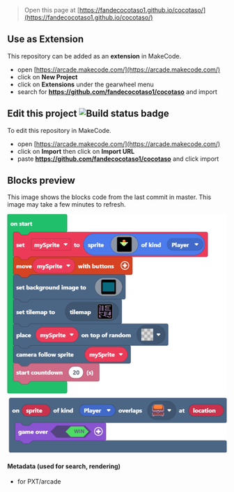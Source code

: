  


> Open this page at [https://fandecocotaso1.github.io/cocotaso/](https://fandecocotaso1.github.io/cocotaso/)

## Use as Extension

This repository can be added as an **extension** in MakeCode.

* open [https://arcade.makecode.com/](https://arcade.makecode.com/)
* click on **New Project**
* click on **Extensions** under the gearwheel menu
* search for **https://github.com/fandecocotaso1/cocotaso** and import

## Edit this project ![Build status badge](https://github.com/fandecocotaso1/cocotaso/workflows/MakeCode/badge.svg)

To edit this repository in MakeCode.

* open [https://arcade.makecode.com/](https://arcade.makecode.com/)
* click on **Import** then click on **Import URL**
* paste **https://github.com/fandecocotaso1/cocotaso** and click import

## Blocks preview

This image shows the blocks code from the last commit in master.
This image may take a few minutes to refresh.

![A rendered view of the blocks](https://github.com/fandecocotaso1/cocotaso/raw/master/.github/makecode/blocks.png)

#### Metadata (used for search, rendering)

* for PXT/arcade
<script src="https://makecode.com/gh-pages-embed.js"></script><script>makeCodeRender("{{ site.makecode.home_url }}", "{{ site.github.owner_name }}/{{ site.github.repository_name }}");</script>
